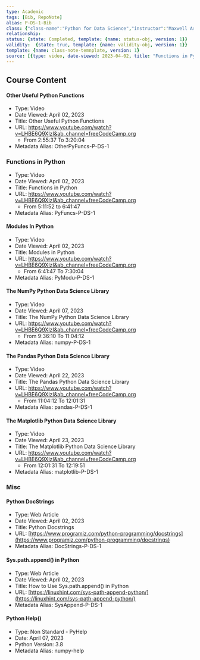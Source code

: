 ```yaml
---
type: Academic
tags: [Bib, RepoNote]
alias: P-DS-1-Bib
class: {"class-name":"Python for Data Science","instructor":"Maxwell Armi","medium":"Online Course","start-date":"2023-04-01","online-platform":"FreeCodeCamp-Youtube","length":"12hr20min","class-alias":"P-DS-1","template":{"name":"class-online-course-obj","version":1}}
relationship: 
status: {state: Completed, template: {name: status-obj, version: 1}}
validity:  {state: true, template: {name: validity-obj, version: 1}}
template: {name: class-note-temnplate, version: 1}
source: [{type: video, date-viewed: 2023-04-02, title: "Functions in Python", class-alias: P-DS-1, source-alias: PyFuncs-P-DS-1, template: {name: source-video-obj, version: 1}}, {type: web-article, date-viewed: 2023-04-02, title: "Python Docstrings", url:"https://www.programiz.com/python-programming/docstrings" , source-alias: DocStrings-P-DS-1, template: {name: source-video-obj, version: 1}}, {type: video, date-viewed: 2023-04-02, title: "Modules in Python", class-alias: P-DS-1, source-alias: PyModu-P-DS-1, template: {name: source-video-obj, version: 1}}, {type: web-article, date-viewed: 2023-04-02, title: "How to Use Sys.path.append() in Python", url: "https://linuxhint.com/sys-path-append-python/", source-alias: SysAppend-P-DS-1 , template: {name: source-video-obj, version: 1}}, {type: video, date-viewed: 2023-04-07, title: "The Numpy Python Data Science Library", class-alias: P-DS-1, source-alias: numpy-P-DS-1, template: {name: source-video-obj, version: 1}}, {type: non-standard-pyhelp, date: 2023-04-07, python-version: 3.8, source-alias: numpy-help, template: {name: source-non-standard-pyhelp, version: 1}}, {type: video, date-viewed: 2023-04-02, title: "Other Useful Python Functions", class-alias: P-DS-1, source-alias: OtherPyFuncs-P-DS-1, template: {name: source-video-obj, version: 1}}, {type: video, date-viewed: 2023-04-22, title: "The Pandas Python Data Science Library", class-alias: P-DS-1, source-alias: pandas-P-DS-1, template: {name: source-video-obj, version: 1}},{type: video, date-viewed: 2023/04/23, title: "The Matplotlib Python Data Science Library", class-alias: P-DS-1, source-alias: matplotlib-P-DS-1, template: {name: source-video-obj, version: 1}}]
---
```


## Course Content

#### Other Useful Python Functions
- Type: Video
- Date Viewed: April 02, 2023
- Title: Other Useful Python Functions
- URL: https://www.youtube.com/watch?v=LHBE6Q9XlzI&ab_channel=freeCodeCamp.org
	- From 2:55:37 To 3:20:04
- Metadata Alias: OtherPyFuncs-P-DS-1

### Functions in Python
- Type: Video
- Date Viewed: April 02, 2023
- Title: Functions in Python
- URL: https://www.youtube.com/watch?v=LHBE6Q9XlzI&ab_channel=freeCodeCamp.org
	- From  5:11:52 to 6:41:47
- Metadata Alias: PyFuncs-P-DS-1

#### Modules In Python
- Type: Video
- Date Viewed: April 02, 2023
- Title: Modules in Python
- URL: https://www.youtube.com/watch?v=LHBE6Q9XlzI&ab_channel=freeCodeCamp.org
	- From 6:41:47 To 7:30:04
- Metadata Alias: PyModu-P-DS-1

#### The NumPy Python Data Science Library
- Type: Video
- Date Viewed: April 07, 2023
- Title: The NumPy Python Data Science Library
- URL: https://www.youtube.com/watch?v=LHBE6Q9XlzI&ab_channel=freeCodeCamp.org
	- From 9:36:10 To 11:04:12
-   Metadata Alias: numpy-P-DS-1

#### The Pandas Python Data Science Library
- Type: Video
- Date Viewed: April 22, 2023
- Title: The Pandas Python Data Science Library
- URL: https://www.youtube.com/watch?v=LHBE6Q9XlzI&ab_channel=freeCodeCamp.org
	- From 11:04:12 To 12:01:31
-   Metadata Alias: pandas-P-DS-1

#### The Matplotlib Python Data Science Library
- Type: Video
- Date Viewed: April 23, 2023
- Title: The Matplotlib Python Data Science Library
- URL: https://www.youtube.com/watch?v=LHBE6Q9XlzI&ab_channel=freeCodeCamp.org
	- From 12:01:31 To 12:19:51
-   Metadata Alias: matplotlib-P-DS-1

### Misc

#### Python DocStrings
- Type: Web Article
- Date Viewed: April 02, 2023
- Title: Python Docstrings
- URL: [https://www.programiz.com/python-programming/docstrings](https://www.programiz.com/python-programming/docstrings)
- Metadata Alias: DocStrings-P-DS-1

#### Sys.path.append() in Python
- Type: Web Article
- Date Viewed: April 02, 2023
- Title: How to Use Sys.path.append() in Python
- URL: [https://linuxhint.com/sys-path-append-python/](https://linuxhint.com/sys-path-append-python/)
- Metadata Alias: SysAppend-P-DS-1

#### Python Help()
- Type: Non Standard - PyHelp 
- Date: April 07, 2023
- Python Version: 3.8
- Metadata Alias: numpy-help
